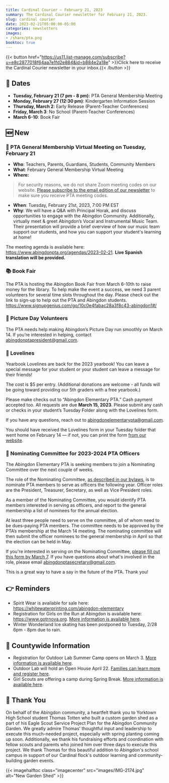 ```yaml
---
title: Cardinal Courier — February 21, 2023
summary: The Cardinal Courier newsletter for February 21, 2023.
slug: cardinal courier
date: 2023-02-21T05:00:00-05:00
categories: newsletters
images: 
- /share/pta.png
booktoc: true
---
```


{{< button href="https://us11.list-manage.com/subscribe?u=e8c2877018f64aa7e1fd2e884&id=b884e2a18e" >}}Click here to receive the Cardinal Courier newsletter in your inbox.{{< /button >}}

## 📅 Dates

- **Tuesday, February 21 (7 pm - 8 pm):** PTA General Membership Meeting
- **Monday, February 27 (12:30 pm)**: Kindergarten Information Session
- **Thursday, March 2**: Early Release (Parent-Teacher Conferences)
- **Friday, March 3**: No School (Parent-Teacher Conferences)
- **March 6-10**: Book Fair

## 🆕 New

### 👋 PTA General Membership Virtual Meeting on Tuesday, February 21

- **Who**: Teachers, Parents, Guardians, Students, Community Members
- **What**: February General Membership Virtual Meeting  
- **Where:** 
> For security reasons, we do not share Zoom meeting codes on our website. [Please subscribe to the email edition of our newsletter](https://us11.list-manage.com/subscribe?u=e8c2877018f64aa7e1fd2e884&id=b884e2a18e) to make sure you receive PTA meeting codes. 
- **When**: Tuesday, February 21st, 2023, 7:00 PM EST
- **Why**: We will have a Q&A with Principal Horak, and discuss opportunities to engage with the Abingdon Community. Additionally, virtually meet & greet Abingdon’s Vocal and Instrumental Music Team. Their presentation will provide a brief overview of how our music team support our students, and how you can support your student's learning at home!

The meeting agenda is available here: https://www.abingdonpta.org/agendas/2023-02-21. **Live Spanish translation will be provided.**

### 📚 Book Fair

The PTA is hosting the Abingdon Book Fair from March 6-10th to raise money for the library. To help make the event a success, we need 3 parent volunteers for several time slots throughout the day. Please check out the link to sign-up to help out the PTA and Abingdon students. https://www.signupgenius.com/go/10c0e4fabac28a3f8c43-abingdon1#/

### 📸 Picture Day Volunteers

The PTA needs help making Abingdon’s Picture Day run smoothly on March 14. If you’re interested in helping, contact abingdonptapresident@gmail.com.

### 💌 Lovelines

Yearbook Lovelines are back for the 2023 yearbook! You can leave a special message for your student or your student can leave a message for their friends!

The cost is $5 per entry. (Additional donations are welcome - all funds will be going toward providing our 5th graders with a free yearbook.)

Please make checks out to “Abingdon Elementary PTA.” Cash payment accepted too. All requests are due **March 15, 2023**. Please submit any cash or checks in your student’s Tuesday Folder along with the Lovelines form.

If you have any questions, reach out to abingdonelementarypta@gmail.com.

You should have received the Lovelines form in your Tuesday folder that went home on February 14 — if not, you can print the form [from our website](/2023/02/14/lovelines/).

### 🙋 Nominating Committee for 2023-2024 PTA Officers

The Abingdon Elementary PTA is seeking members to join a Nominating Committee over the next couple of weeks.

The role of the Nominating Committee, [as described in our bylaws](/bylaws/#article-5-officers-and-their-election), is to nominate PTA members to serve as officers the following year. Officer roles are the President, Treasurer, Secretary, as well as Vice President roles.

As a member of the Nominating Committee, you would identify PTA members interested in serving as officers, and report to the general membership a list of nominees for the annual election.

At least three people need to serve on the committee, all of whom need to be dues-paying PTA members. The committee needs to be approved by the PTA’s membership at the March 14 meeting. The nominating committee will then submit the officer nominees to the general membership in April so that the election can be held in May.

If you're interested in serving on the Nominating Committee, [please fill out this form by March 7](https://docs.google.com/forms/d/e/1FAIpQLSf9PdHN9R_Wcu1n7hXxdEDl2KCrcZEY4uc6BzfDw_V_j3HMzQ/viewform?usp=sf_link). If you have questions about what's involved in the role, please email abingdonptasecretary@gmail.com.

This is a great way to have a say in the future of the PTA. Thank you!

## 👉 Reminders

- Spirit Wear is available for sale here: https://whitewaterprinting.com/abingdon-elementary
- Registration for Girls on the Run at Abingdon is available here: https://www.gotrnova.org. [More information is available here](/2023/02/06/girls-on-the-run/).
- Winter Wonderland Ice skating has been postponed to Tuesday, 2/28 6pm - 8pm due to rain.

## 🏢 Countywide Information

- Registration for Outdoor Lab Summer Camp opens on March 3. [More information is available here](https://outdoorlab.org/2023/02/summer-camp-2023-registration-opens-mar-3/).
- Outdoor Lab will hold an Open House April 22. [Families can learn more and register here](https://outdoorlab.org/2023/02/open-house-sat-april-22-earth-day/).
- Girl Scouts are offering a camp during Spring Break. [More information is available here](/2023/02/14/girl-scout-camp/).

## 🙏 Thank You

On behalf of the Abingdon community, a heartfelt thank you to Yorktown High School student Thomas Totten who built a custom garden shed as a part of his Eagle Scout Service Project Plan for the Abingdon Community Garden. We greatly admire Thomas’ thoughtful input and leadership to execute this much-needed project, especially with spring planting coming up soon. Additionally, we thank his fundraising efforts and coordination with fellow scouts and parents who joined him over three days to execute this project. We thank Thomas for this beautiful addition to Abingdon's school campus in support of our Cardinal flock's outdoor learning and community-building garden events.

{{< imagehalftoc class="imagecenter" src="images/IMG-2174.jpg" alt="New Garden Shed" >}}